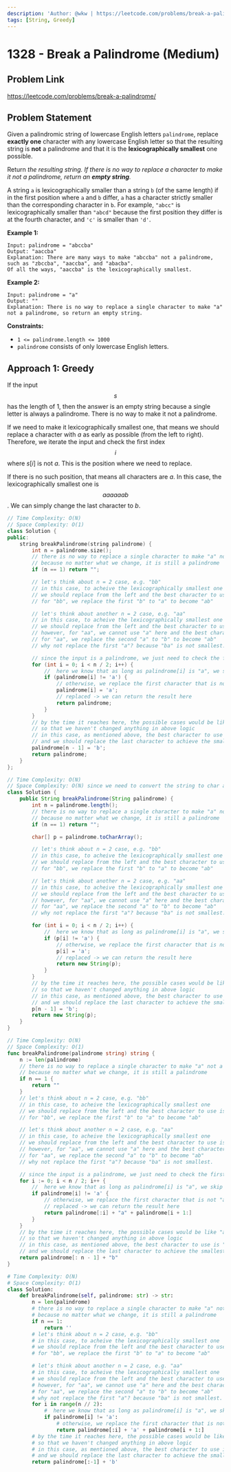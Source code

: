 ```yaml
---
description: 'Author: @wkw | https://leetcode.com/problems/break-a-palindrome/'
tags: [String, Greedy]
---
```


# 1328 - Break a Palindrome (Medium)

## Problem Link

https://leetcode.com/problems/break-a-palindrome/

## Problem Statement

Given a palindromic string of lowercase English letters `palindrome`, replace **exactly one** character with any lowercase English letter so that the resulting string is **not** a palindrome and that it is the **lexicographically smallest** one possible.

Return _the resulting string. If there is no way to replace a character to make it not a palindrome, return an **empty string**._

A string `a` is lexicographically smaller than a string `b` (of the same length) if in the first position where `a` and `b` differ, `a` has a character strictly smaller than the corresponding character in `b`. For example, `"abcc"` is lexicographically smaller than `"abcd"` because the first position they differ is at the fourth character, and `'c'` is smaller than `'d'`.

**Example 1:**

```
Input: palindrome = "abccba"
Output: "aaccba"
Explanation: There are many ways to make "abccba" not a palindrome, such as "zbccba", "aaccba", and "abacba".
Of all the ways, "aaccba" is the lexicographically smallest.
```

**Example 2:**

```
Input: palindrome = "a"
Output: ""
Explanation: There is no way to replace a single character to make "a" not a palindrome, so return an empty string.
```

**Constraints:**

- `1 <= palindrome.length <= 1000`
- `palindrome` consists of only lowercase English letters.

## Approach 1: Greedy

If the input $$s$$ has the length of $1$, then the answer is an empty string because a single letter is always a palindrome. There is no way to make it not a palindrome.

If we need to make it lexicographically smallest one, that means we should replace a character with $a$ as early as possible (from the left to right). Therefore, we iterate the input and check the first index $$i$$ where $s[i]$ is not $a$. This is the position where we need to replace.

If there is no such position, that means all characters are $a$. In this case, the lexicographically smallest one is $$aaaaaab$$. We can simply change the last character to $b$.

<Tabs>

<TabItem value="cpp" label="C++">
<SolutionAuthor name="@wkw"/>

```cpp
// Time Complexity: O(N)
// Space Complexity: O(1)
class Solution {
public:
    string breakPalindrome(string palindrome) {
        int n = palindrome.size();
        // there is no way to replace a single character to make "a" not a palindrome
        // because no matter what we change, it is still a palindrome
        if (n == 1) return "";

        // let's think about n = 2 case, e.g. "bb"
        // in this case, to acheive the lexicographically smallest one
        // we should replace from the left and the best character to use is "a"
        // for "bb", we replace the first "b" to "a" to become "ab"

        // let's think about another n = 2 case, e.g. "aa"
        // in this case, to acheive the lexicographically smallest one
        // we should replace from the left and the best character to use is "a"
        // however, for "aa", we cannot use "a" here and the best character to use is "b" now
        // for "aa", we replace the second "a" to "b" to become "ab"
        // why not replace the first "a"? because "ba" is not smallest.

        // since the input is a palindrome, we just need to check the first half only
        for (int i = 0; i < n / 2; i++) {
            //  here we know that as long as palindrome[i] is "a", we skip it
            if (palindrome[i] != 'a') {
                // otherwise, we replace the first character that is not "a"
                palindrome[i] = 'a';
                // replaced -> we can return the result here
                return palindrome;
            }
        }
        // by the time it reaches here, the possible cases would be like "aaa", "aba" etc.
        // so that we haven't changed anything in above logic
        // in this case, as mentioned above, the best character to use is "b"
        // and we should replace the last character to achieve the smallest one possible
        palindrome[n - 1] = 'b';
        return palindrome;
    }
};
```

</TabItem>

<TabItem value="java" label="Java">
<SolutionAuthor name="@wkw"/>

```java
// Time Complexity: O(N)
// Space Complexity: O(N) since we need to convert the string to char array
class Solution {
    public String breakPalindrome(String palindrome) {
        int n = palindrome.length();
        // there is no way to replace a single character to make "a" not a palindrome
        // because no matter what we change, it is still a palindrome
        if (n == 1) return "";

        char[] p = palindrome.toCharArray();

        // let's think about n = 2 case, e.g. "bb"
        // in this case, to acheive the lexicographically smallest one
        // we should replace from the left and the best character to use is "a"
        // for "bb", we replace the first "b" to "a" to become "ab"

        // let's think about another n = 2 case, e.g. "aa"
        // in this case, to acheive the lexicographically smallest one
        // we should replace from the left and the best character to use is "a"
        // however, for "aa", we cannot use "a" here and the best character to use is "b" now
        // for "aa", we replace the second "a" to "b" to become "ab"
        // why not replace the first "a"? because "ba" is not smallest.

        for (int i = 0; i < n / 2; i++) {
            //  here we know that as long as palindrome[i] is "a", we skip it
            if (p[i] != 'a') {
                // otherwise, we replace the first character that is not "a"
                p[i] = 'a';
                // replaced -> we can return the result here
                return new String(p);
            }
        }
        // by the time it reaches here, the possible cases would be like "aaa", "aba" etc.
        // so that we haven't changed anything in above logic
        // in this case, as mentioned above, the best character to use is "b"
        // and we should replace the last character to achieve the smallest one possible
        p[n - 1] = 'b';
        return new String(p);
    }
}
```

</TabItem>

<TabItem value="go" label="Go">
<SolutionAuthor name="@wkw"/>

```go
// Time Complexity: O(N)
// Space Complexity: O(1)
func breakPalindrome(palindrome string) string {
    n := len(palindrome)
    // there is no way to replace a single character to make "a" not a palindrome
    // because no matter what we change, it is still a palindrome
    if n == 1 {
        return ""
    }
    // let's think about n = 2 case, e.g. "bb"
    // in this case, to acheive the lexicographically smallest one
    // we should replace from the left and the best character to use is "a"
    // for "bb", we replace the first "b" to "a" to become "ab"

    // let's think about another n = 2 case, e.g. "aa"
    // in this case, to acheive the lexicographically smallest one
    // we should replace from the left and the best character to use is "a"
    // however, for "aa", we cannot use "a" here and the best character to use is "b" now
    // for "aa", we replace the second "a" to "b" to become "ab"
    // why not replace the first "a"? because "ba" is not smallest.

    // since the input is a palindrome, we just need to check the first half only
    for i := 0; i < n / 2; i++ {
        //  here we know that as long as palindrome[i] is "a", we skip it
        if palindrome[i] != 'a' {
            // otherwise, we replace the first character that is not "a"
            // replaced -> we can return the result here
            return palindrome[:i] + "a" + palindrome[i + 1:]
        }
    }
    // by the time it reaches here, the possible cases would be like "aaa", "aba" etc.
    // so that we haven't changed anything in above logic
    // in this case, as mentioned above, the best character to use is "b"
    // and we should replace the last character to achieve the smallest one possible
    return palindrome[: n - 1] + "b"
}
```

</TabItem>

<TabItem value="py" label="Python">
<SolutionAuthor name="@wkw"/>

```py
# Time Complexity: O(N)
# Space Complexity: O(1)
class Solution:
    def breakPalindrome(self, palindrome: str) -> str:
        n = len(palindrome)
        # there is no way to replace a single character to make "a" not a palindrome
        # because no matter what we change, it is still a palindrome
        if n == 1:
            return ''
        # let's think about n = 2 case, e.g. "bb"
        # in this case, to acheive the lexicographically smallest one
        # we should replace from the left and the best character to use is "a"
        # for "bb", we replace the first "b" to "a" to become "ab"

        # let's think about another n = 2 case, e.g. "aa"
        # in this case, to acheive the lexicographically smallest one
        # we should replace from the left and the best character to use is "a"
        # however, for "aa", we cannot use "a" here and the best character to use is "b" now
        # for "aa", we replace the second "a" to "b" to become "ab"
        # why not replace the first "a"? because "ba" is not smallest.
        for i in range(n // 2):
            #  here we know that as long as palindrome[i] is "a", we skip it
            if palindrome[i] != 'a':
                # otherwise, we replace the first character that is not "a"
                return palindrome[:i] + 'a' + palindrome[i + 1:]
        # by the time it reaches here, the possible cases would be like "aaa", "aba" etc.
        # so that we haven't changed anything in above logic
        # in this case, as mentioned above, the best character to use is "b"
        # and we should replace the last character to achieve the smallest one possible
        return palindrome[:-1] + 'b'
```

</TabItem>
</Tabs>
